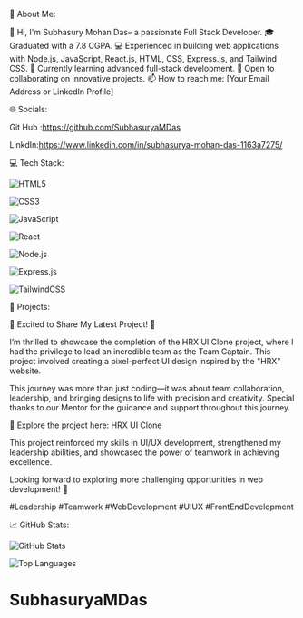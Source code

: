 💫 About Me:

👋 Hi, I'm Subhasury Mohan Das– a passionate Full Stack Developer. 🎓 Graduated with a 7.8 CGPA. 💻 Experienced in building web applications with Node.js, JavaScript, React.js, HTML, CSS, Express.js, and Tailwind CSS. 🌱 Currently learning advanced full-stack development. 🤝 Open to collaborating on innovative projects. 📫 How to reach me: [Your Email Address or LinkedIn Profile]

🌐 Socials:

Git Hub :https://github.com/SubhasuryaMDas

LinkdIn:https://www.linkedin.com/in/subhasurya-mohan-das-1163a7275/

💻 Tech Stack:

![HTML5](https://img.shields.io/badge/HTML5-E34F26?style=for-the-badge&logo=html5&logoColor=white)

![CSS3](https://img.shields.io/badge/CSS3-1572B6?style=for-the-badge&logo=css3&logoColor=white)

![JavaScript](https://img.shields.io/badge/JavaScript-F7DF1E?style=for-the-badge&logo=javascript&logoColor=black)

![React](https://img.shields.io/badge/React-20232A?style=for-the-badge&logo=react&logoColor=61DAFB)

![Node.js](https://img.shields.io/badge/Node.js-339933?style=for-the-badge&logo=node.js&logoColor=white)

![Express.js](https://img.shields.io/badge/Express.js-000000?style=for-the-badge&logo=express&logoColor=white)

![TailwindCSS](https://img.shields.io/badge/Tailwind_CSS-38B2AC?style=for-the-badge&logo=tailwind-css&logoColor=white)







🚀 Projects:

🌟 Excited to Share My Latest Project! 🌟

I’m thrilled to showcase the completion of the HRX UI Clone project, where I had the privilege to lead an incredible team as the Team Captain. This project involved creating a pixel-perfect UI design inspired by the "HRX" website.

This journey was more than just coding—it was about team collaboration, leadership, and bringing designs to life with precision and creativity. Special thanks to our Mentor for the guidance and support throughout this journey.

🔗 Explore the project here: HRX UI Clone

This project reinforced my skills in UI/UX development, strengthened my leadership abilities, and showcased the power of teamwork in achieving excellence.

Looking forward to exploring more challenging opportunities in web development! 🚀

#Leadership #Teamwork #WebDevelopment #UIUX #FrontEndDevelopment

📈 GitHub Stats:

![GitHub Stats](https://github-readme-stats.vercel.app/api?username=yourusername&show_icons=true&theme=radical)

![Top Languages](https://github-readme-stats.vercel.app/api/top-langs/?username=yourusername&layout=compact&theme=radical)



# SubhasuryaMDas
